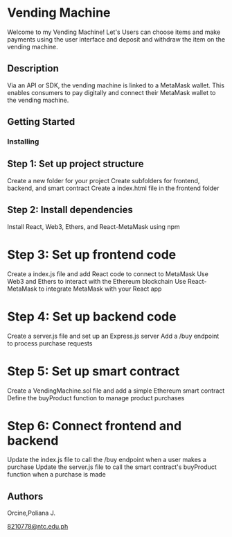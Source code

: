# Vending Machine

Welcome to my Vending Machine! Let's Users can choose items and make payments using the user interface and deposit and withdraw the item on the vending machine.

## Description

Via an API or SDK, the vending machine is linked to a MetaMask wallet. This enables consumers to pay digitally and connect their MetaMask wallet to the vending machine.

## Getting Started

### Installing

## Step 1: Set up project structure

Create a new folder for your project
Create subfolders for frontend, backend, and smart contract
Create a index.html file in the frontend folder

## Step 2: Install dependencies

Install React, Web3, Ethers, and React-MetaMask using npm

# Step 3: Set up frontend code

Create a index.js file and add React code to connect to MetaMask
Use Web3 and Ethers to interact with the Ethereum blockchain
Use React-MetaMask to integrate MetaMask with your React app

# Step 4: Set up backend code

Create a server.js file and set up an Express.js server
Add a /buy endpoint to process purchase requests

# Step 5: Set up smart contract

Create a VendingMachine.sol file and add a simple Ethereum smart contract
Define the buyProduct function to manage product purchases

# Step 6: Connect frontend and backend

Update the index.js file to call the /buy endpoint when a user makes a purchase
Update the server.js file to call the smart contract's buyProduct function when a purchase is made


## Authors

Orcine,Poliana J.

8210778@ntc.edu.ph
